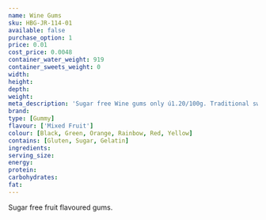 ```yaml
---
name: Wine Gums
sku: HBG-JR-114-01
available: false
purchase_option: 1
price: 0.01
cost_price: 0.0048
container_water_weight: 919
container_sweets_weight: 0
width: 
height: 
depth: 
weight: 
meta_description: 'Sugar free Wine gums only ú1.20/100g. Traditional sweets and more at Humbugs Confectionery Store. Specialists in satisfying your sweet tooth!'
brand: 
type: [Gummy]
flavour: ['Mixed Fruit']
colour: [Black, Green, Orange, Rainbow, Red, Yellow]
contains: [Gluten, Sugar, Gelatin]
ingredients: 
serving_size: 
energy: 
protein: 
carbohydrates: 
fat: 
---
```

Sugar free fruit flavoured gums.